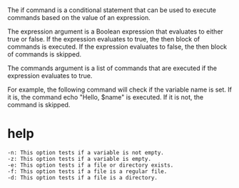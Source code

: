 # 


The if command is a conditional statement that can be used to execute commands based on the value of an expression.

The expression argument is a Boolean expression that evaluates to either true or false. If the expression evaluates to true, the then block of commands is executed. If the expression evaluates to false, the then block of commands is skipped.

The commands argument is a list of commands that are executed if the expression evaluates to true.

For example, the following command will check if the variable name is set. If it is, the command echo "Hello, $name" is executed. If it is not, the command is skipped.


# help 

```
-n: This option tests if a variable is not empty.
-z: This option tests if a variable is empty.
-e: This option tests if a file or directory exists.
-f: This option tests if a file is a regular file.
-d: This option tests if a file is a directory.
```

